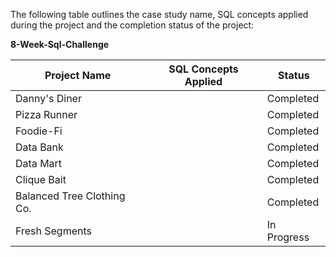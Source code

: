 The following table outlines the case study name, SQL concepts applied during the project and the completion status of the project:

**8-Week-Sql-Challenge**

| Project Name        | SQL Concepts Applied  | Status   |
|--------------       |-----------            |------------ |
| Danny's Diner       |                       |Completed    |
| Pizza Runner        |                       |Completed    |
| Foodie-Fi           |                       |Completed    |
| Data Bank           |                       |Completed    |
| Data Mart          |                        |Completed    |
| Clique Bait         |                       |Completed    |
| Balanced Tree Clothing Co. |                |Completed    |
| Fresh Segments  |                        |In Progress|       
